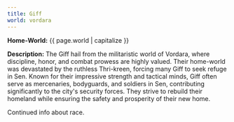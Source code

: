```yaml
---
title: Giff
world: vordara
---
```


**Home-World:** {{ page.world | capitalize }}

**Description:** The Giff hail from the militaristic world of Vordara, where discipline, honor, and combat prowess are highly valued. Their home-world was devastated by the ruthless Thri-kreen, forcing many Giff to seek refuge in Sen. Known for their impressive strength and tactical minds, Giff often serve as mercenaries, bodyguards, and soldiers in Sen, contributing significantly to the city's security forces. They strive to rebuild their homeland while ensuring the safety and prosperity of their new home.

<!--more-->

<div class="todo">Continued info about race.</div>